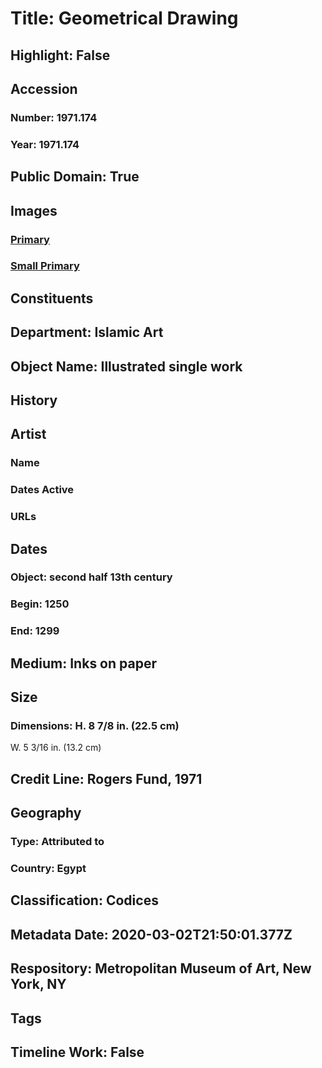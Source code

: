 # Title: Geometrical Drawing
## Highlight: False
## Accession
### Number: 1971.174
### Year: 1971.174
## Public Domain: True
## Images
### [Primary](https://images.metmuseum.org/CRDImages/is/original/sf1971-174.jpg)
### [Small Primary](https://images.metmuseum.org/CRDImages/is/web-large/sf1971-174.jpg)
## Constituents
## Department: Islamic Art
## Object Name: Illustrated single work
## History
## Artist
### Name
### Dates Active
### URLs
## Dates
### Object: second half 13th century
### Begin: 1250
### End: 1299
## Medium: Inks on paper
## Size
### Dimensions: H. 8 7/8 in. (22.5 cm)
W. 5 3/16 in. (13.2 cm)
## Credit Line: Rogers Fund, 1971
## Geography
### Type: Attributed to
### Country: Egypt
## Classification: Codices
## Metadata Date: 2020-03-02T21:50:01.377Z
## Respository: Metropolitan Museum of Art, New York, NY
## Tags
## Timeline Work: False